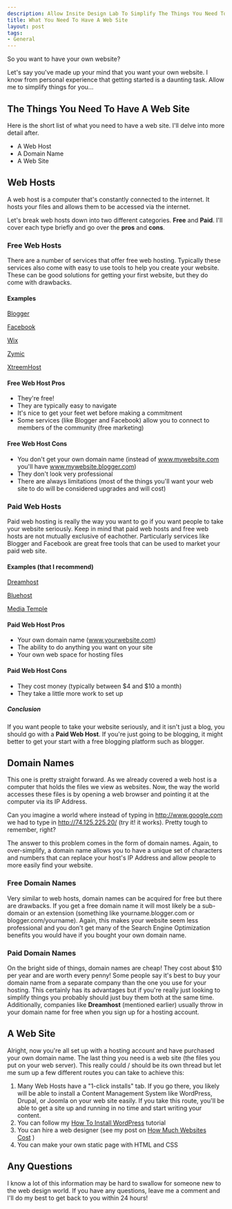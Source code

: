 ```yaml
--- 
description: Allow Insite Design Lab To Simplify The Things You Need To Have A Web Site. This tutorial is for people who need to know how to get started
title: What You Need To Have A Web Site
layout: post
tags: 
- General
---
```

So you want to have your own website?

Let's say you've made up your mind that you want your own website. I know from personal experience that getting started is a daunting task. Allow me to simplify things for you...

## The Things You Need To Have A Web Site
Here is the short list of what you need to have a web site. I'll delve into more detail after.

+ A Web Host
+ A Domain Name
+ A Web Site

## Web Hosts

A web host is a computer that's constantly connected to the internet. It hosts your files and allows them to be accessed via the internet.

Let's break web hosts down into two different categories. **Free** and **Paid**. I'll cover each type briefly and go over the **pros** and **cons**.

### Free Web Hosts

There are a number of services that offer free web hosting. Typically these services also come with easy to use tools to help you create your website. These can be good solutions for getting your first website, but they do come with drawbacks.

#### Examples

<a href="http://www.blogger.com">Blogger</a>

<a href="http://www.facebook.com">Facebook</a>

<a href="http://www.wix.com">Wix</a>

<a href="http://www.zymic.com/free-web-hosting/">Zymic</a>

<a href="http://xtreemhost.com/">XtreemHost</a>

#### Free Web Host Pros

+ They're free!
+ They are typically easy to navigate
+ It's nice to get your feet wet before making a commitment
+ Some services (like Blogger and Facebook) allow you to connect to members of the community (free marketing)

#### Free Web Host Cons

+ You don't get your own domain name (instead of www.mywebsite.com you'll have www.mywebsite.blogger.com)
+ They don't look very professional
+ There are always limitations (most of the things you'll want your web site to do will be considered upgrades and will cost)

### Paid Web Hosts

Paid web hosting is really the way you want to go if you want people to take your website seriously. Keep in mind that paid web hosts and free web hosts are not mutually exclusive of eachother. Particularly services like Blogger and Facebook are great free tools that can be used to market your paid web site.

#### Examples (that I recommend)

<a href="http://www.dreamhost.com">Dreamhost</a>

<a href="http://www.bluehost.com">Bluehost</a>

<a href="http://mediatemple.net/">Media Temple</a>

#### Paid Web Host Pros

+ Your own domain name (www.yourwebsite.com)
+ The ability to do anything you want on your site
+ Your own web space for hosting files

#### Paid Web Host Cons

+ They cost money (typically between $4 and $10 a month)
+ They take a little more work to set up

##### Conclusion

If you want people to take your website seriously, and it isn't just a blog, you should go with a **Paid Web Host**. If you're just going to be blogging, it might better to get your start with a free blogging platform such as blogger.

## Domain Names

This one is pretty straight forward. As we already covered a web host is a computer that holds the files we view as websites. Now, the way the world accesses these files is by opening a web browser and pointing it at the computer via its IP Address.

Can you imagine a world where instead of typing in http://www.google.com we had to type in http://74.125.225.20/ (try it! it works). Pretty tough to remember, right?

The answer to this problem comes in the form of domain names. Again, to over-simplify, a domain name allows you to have a unique set of characters and numbers that can replace your host's IP Address and allow people to more easily find your website.

### Free Domain Names

Very similar to web hosts, domain names can be acquired for free but there are drawbacks. If you get a free domain name it will most likely be a sub-domain or an extension (something like yourname.blogger.com or blogger.com/yourname). Again, this makes your website seem less professional and you don't get many of the Search Engine Optimization benefits you would have if you bought your own domain name.

### Paid Domain Names

On the bright side of things, domain names are cheap! They cost about $10 per year and are worth every penny! Some people say it's best to buy your domain name from a separate company than the one you use for your hosting. This certainly has its advantages but if you're really just looking to simplify things you probably should just buy them both at the same time. Additionally, companies like **Dreamhost** (mentioned earlier) usually throw in your domain name for free when you sign up for a hosting account.

## A Web Site

Alright, now you're all set up with a hosting account and have purchased your own domain name. The last thing you need is a web site (the files you put on your web server). This really could / should be its own thread but let me sum up a few different routes you can take to achieve this:

1. Many Web Hosts have a "1-click installs" tab. If you go there, you likely will be able to install a Content Management System like WordPress, Drupal, or Joomla on your web site easily. If you take this route, you'll be able to get a site up and running in no time and start writing your content.
2. You can follow my <a href="http://www.insitedesignlab.com/how-to-install-wordpress/">How To Install WordPress</a> tutorial
3. You can hire a web designer (see my post on <a href="http://www.insitedesignlab.com/how-much-does-a-website-cost-part-2/">How Much Websites Cost</a> )
4. You can make your own static page with HTML and CSS

## Any Questions

I know a lot of this information may be hard to swallow for someone new to the web design world. If you have any questions, leave me a comment and I'll do my best to get back to you within 24 hours!